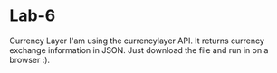 # Lab-6
Currency Layer
I'am using the currencylayer API. It returns currency exchange information in JSON.
Just download the file and run in on a browser :).
